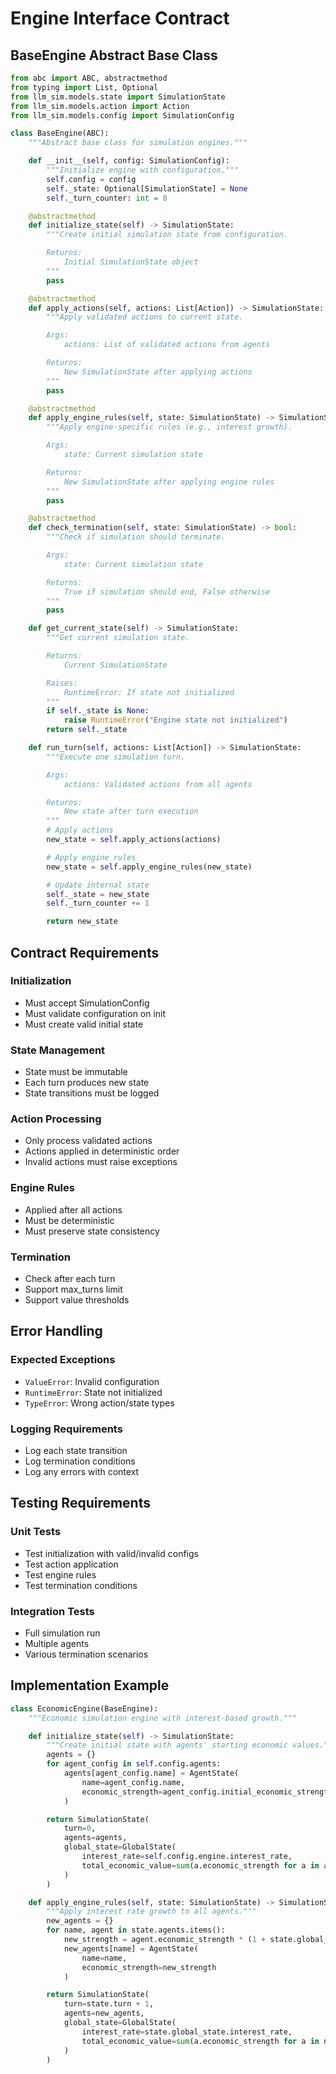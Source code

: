 # Engine Interface Contract

## BaseEngine Abstract Base Class

```python
from abc import ABC, abstractmethod
from typing import List, Optional
from llm_sim.models.state import SimulationState
from llm_sim.models.action import Action
from llm_sim.models.config import SimulationConfig

class BaseEngine(ABC):
    """Abstract base class for simulation engines."""

    def __init__(self, config: SimulationConfig):
        """Initialize engine with configuration."""
        self.config = config
        self._state: Optional[SimulationState] = None
        self._turn_counter: int = 0

    @abstractmethod
    def initialize_state(self) -> SimulationState:
        """Create initial simulation state from configuration.

        Returns:
            Initial SimulationState object
        """
        pass

    @abstractmethod
    def apply_actions(self, actions: List[Action]) -> SimulationState:
        """Apply validated actions to current state.

        Args:
            actions: List of validated actions from agents

        Returns:
            New SimulationState after applying actions
        """
        pass

    @abstractmethod
    def apply_engine_rules(self, state: SimulationState) -> SimulationState:
        """Apply engine-specific rules (e.g., interest growth).

        Args:
            state: Current simulation state

        Returns:
            New SimulationState after applying engine rules
        """
        pass

    @abstractmethod
    def check_termination(self, state: SimulationState) -> bool:
        """Check if simulation should terminate.

        Args:
            state: Current simulation state

        Returns:
            True if simulation should end, False otherwise
        """
        pass

    def get_current_state(self) -> SimulationState:
        """Get current simulation state.

        Returns:
            Current SimulationState

        Raises:
            RuntimeError: If state not initialized
        """
        if self._state is None:
            raise RuntimeError("Engine state not initialized")
        return self._state

    def run_turn(self, actions: List[Action]) -> SimulationState:
        """Execute one simulation turn.

        Args:
            actions: Validated actions from all agents

        Returns:
            New state after turn execution
        """
        # Apply actions
        new_state = self.apply_actions(actions)

        # Apply engine rules
        new_state = self.apply_engine_rules(new_state)

        # Update internal state
        self._state = new_state
        self._turn_counter += 1

        return new_state
```

## Contract Requirements

### Initialization
- Must accept SimulationConfig
- Must validate configuration on init
- Must create valid initial state

### State Management
- State must be immutable
- Each turn produces new state
- State transitions must be logged

### Action Processing
- Only process validated actions
- Actions applied in deterministic order
- Invalid actions must raise exceptions

### Engine Rules
- Applied after all actions
- Must be deterministic
- Must preserve state consistency

### Termination
- Check after each turn
- Support max_turns limit
- Support value thresholds

## Error Handling

### Expected Exceptions
- `ValueError`: Invalid configuration
- `RuntimeError`: State not initialized
- `TypeError`: Wrong action/state types

### Logging Requirements
- Log each state transition
- Log termination conditions
- Log any errors with context

## Testing Requirements

### Unit Tests
- Test initialization with valid/invalid configs
- Test action application
- Test engine rules
- Test termination conditions

### Integration Tests
- Full simulation run
- Multiple agents
- Various termination scenarios

## Implementation Example

```python
class EconomicEngine(BaseEngine):
    """Economic simulation engine with interest-based growth."""

    def initialize_state(self) -> SimulationState:
        """Create initial state with agents' starting economic values."""
        agents = {}
        for agent_config in self.config.agents:
            agents[agent_config.name] = AgentState(
                name=agent_config.name,
                economic_strength=agent_config.initial_economic_strength
            )

        return SimulationState(
            turn=0,
            agents=agents,
            global_state=GlobalState(
                interest_rate=self.config.engine.interest_rate,
                total_economic_value=sum(a.economic_strength for a in agents.values())
            )
        )

    def apply_engine_rules(self, state: SimulationState) -> SimulationState:
        """Apply interest rate growth to all agents."""
        new_agents = {}
        for name, agent in state.agents.items():
            new_strength = agent.economic_strength * (1 + state.global_state.interest_rate)
            new_agents[name] = AgentState(
                name=name,
                economic_strength=new_strength
            )

        return SimulationState(
            turn=state.turn + 1,
            agents=new_agents,
            global_state=GlobalState(
                interest_rate=state.global_state.interest_rate,
                total_economic_value=sum(a.economic_strength for a in new_agents.values())
            )
        )
```